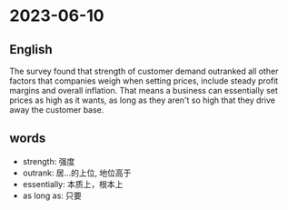 # 2023-06-10

## English
The survey found that strength of
customer demand outranked all other
factors that companies weigh when setting
prices, include steady profit margins and
overall inflation. That means a business
can essentially set prices as high as it
wants, as long as they aren't so high that
they drive away the customer base.

## words
* strength: 强度
* outrank: 居...的上位, 地位高于
* essentially: 本质上，根本上
* as long as: 只要
